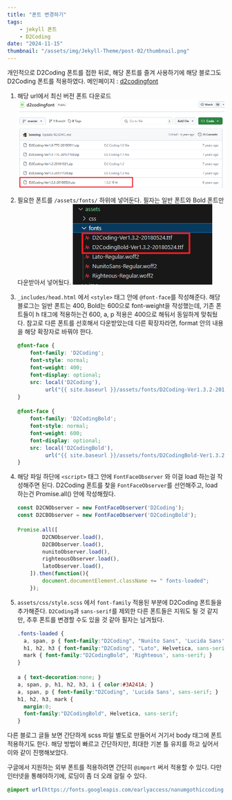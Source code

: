 ```yaml
---
title: "폰트 변경하기"
tags:
    - jekyll 폰트
    - D2Coding
date: "2024-11-15"
thumbnail: "/assets/img/Jekyll-Theme/post-02/thumbnail.png"
---
```


개인적으로 D2Coding 폰트를 접한 뒤로, 해당 폰트를 즐겨 사용하기에 해당 블로그도 D2Coding 폰트를 적용하였다.
메인페이지 : [d2codingfont](https://github.com/naver/d2codingfont?tab=readme-ov-file)

1. 해당 url에서 최신 버전 폰트 다운로드
![Image1](/assets/img/Jekyll-Theme/post-02/1.png)

2. 필요한 폰트를 `/assets/fonts/` 하위에 넣어둔다.
필자는 일반 폰트와 Bold 폰트만 다운받아서 넣어뒀다.
![Image2](/assets/img/Jekyll-Theme/post-02/2.png)

3. `_includes/head.html` 에서 `<style>` 태그 안에 `@font-face`를 작성해준다.
해당 블로그는 일반 폰트는 400, Bold는 600으로 font-weight을 작성했는데, 기존 폰트들이 h 태그에 적용하는건 600, a, p 적용은 400으로 해둬서 동일하게 맞춰뒀다.
참고로 다른 폰트를 선호해서 다운받았는데 다른 확장자라면, format 안의 내용을 해당 확장자로 바꿔야 한다.

    ```scss
    @font-face {
        font-family: 'D2Coding';
        font-style: normal;
        font-weight: 400;
        font-display: optional;
        src: local('D2Coding'),
             url("{{ site.baseurl }}/assets/fonts/D2Coding-Ver1.3.2-20180524.ttf") format("truetype");
    }

    @font-face {
        font-family: 'D2CodingBold';
        font-style: normal;
        font-weight: 600;
        font-display: optional;
        src: local('D2CodingBold'),
             url("{{ site.baseurl }}/assets/fonts/D2CodingBold-Ver1.3.2-20180524.ttf") format("truetype");
    }
    ```

4. 해당 파일 하단에 `<script>` 태그 안에 `FontFaceObserver` 와 이걸 load 하는걸 작성해주면 된다.
D2Coding 폰트를 찾을 `FontFaceObserver`를 선언해주고, load 하는건 Promise.all() 안에 작성해줬다.

    ```javascript
    const D2CNObserver = new FontFaceObserver('D2Coding');
    const D2CBObserver = new FontFaceObserver('D2CodingBold');

    Promise.all([
            D2CNObserver.load(),
            D2CBObserver.load(),
            nunitoObserver.load(),
            righteousObserver.load(),
            latoObserver.load(),
        ]).then(function(){
            document.documentElement.className += " fonts-loaded";
        });
    ```

5. `assets/css/style.scss` 에서 `font-family` 적용된 부분에 D2Coding 폰트들을 추가해준다.
`D2Coding`과 `sans-serif`를 제외한 다른 폰트들은 지워도 될 것 같지만, 추후 폰트를 변경할 수도 있을 것 같아 필자는 남겨뒀다.

    ```scss
    .fonts-loaded {
      a, span, p { font-family:"D2Coding", "Nunito Sans", 'Lucida Sans', sans-serif; }
      h1, h2, h3 { font-family:"D2Coding", "Lato", Helvetica, sans-serif; }
      mark { font-family:"D2CodingBold", 'Righteous', sans-serif; }
    }
    
    a { text-decoration:none; }
    a, span, p, h1, h2, h3, i { color:#3A241A; }
    a, span, p { font-family:"D2Coding", 'Lucida Sans', sans-serif; }
    h1, h2, h3, mark {
      margin:0;
      font-family:"D2CodingBold", Helvetica, sans-serif;
    }
    ```

다른 블로그 글들 보면 간단하게 scss 파일 별도로 만들어서 거기서 body 태그에 폰트 적용하기도 한다.
해당 방법이 빠르고 간단하지만, 최대한 기본 틀 유지를 하고 싶어서 이와 같이 진행해보았다.

구글에서 지원하는 외부 폰트를 적용하려면 간단히 `@import` 써서 적용할 수 있다.
다만 인터넷을 통해야하기에, 로딩이 좀 더 오래 걸릴 수 있다.

```scss
@import url(https://fonts.googleapis.com/earlyaccess/nanumgothiccoding.css);
```